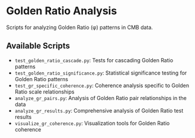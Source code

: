 # Golden Ratio Analysis

Scripts for analyzing Golden Ratio (φ) patterns in CMB data.

## Available Scripts

- `test_golden_ratio_cascade.py`: Tests for cascading Golden Ratio patterns
- `test_golden_ratio_significance.py`: Statistical significance testing for Golden Ratio patterns
- `test_gr_specific_coherence.py`: Coherence analysis specific to Golden Ratio scale relationships
- `analyze_gr_pairs.py`: Analysis of Golden Ratio pair relationships in the data
- `analyze_gr_results.py`: Comprehensive analysis of Golden Ratio test results
- `visualize_gr_coherence.py`: Visualization tools for Golden Ratio coherence
